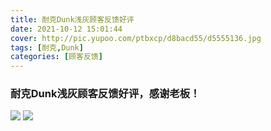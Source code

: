 ```yaml
---
title: 耐克Dunk浅灰顾客反馈好评
date: 2021-10-12 15:01:44
cover: http://pic.yupoo.com/ptbxcp/d8bacd55/d5555136.jpg
tags: [耐克,Dunk]
categories: [顾客反馈]
---
```


###  耐克Dunk浅灰顾客反馈好评，感谢老板！
![](http://pic.yupoo.com/ptbxcp/f2024b86/8cceb86f.jpg)
![](http://pic.yupoo.com/ptbxcp/d8bacd55/d5555136.jpg)
